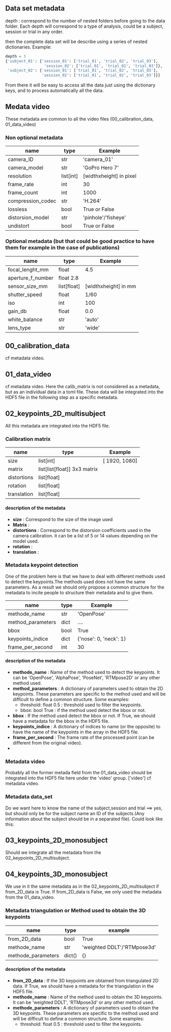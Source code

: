 ## Data set metadata 
depth : correspond to the number of nested folders before going to the data folder. Each depth will correspond to a type of analysis, could be a subject, session or trial in any order. 

then the complete data set will be describe using a series of nested dictionaries. Example: 
```python
depth = 3
{'subject_01': {'session_01': ['trial_01', 'trial_02', 'trial_03'],
                 'session_02': ['trial_01', 'trial_02', 'trial_03']},
 'subject_02': {'session_01': ['trial_01', 'trial_02', 'trial_03'],
                'session_02': ['trial_01', 'trial_02', 'trial_03']}}
```
From there it will be easy to access all the data just using the dictionary keys, and to process automatically all the data. 

## Medata video 
These metadata are common to all the video files (00_calibration_data, 01_data_video)

### Non optional metadata
| name              | type      | Example                 |
| ----------------- | --------- | ----------------------- |
| camera_ID         | str       | 'camera_01'             |
| camera_model      | str       | 'GoPro Hero 7'          |
| resolution        | list[int] | [widthxheight] in pixel |
| frame_rate        | int       | 30                      |
| frame_count       | int       | 1000                    |
| compression_codec | str       | 'H.264'                 |
| lossless          | bool      | True or False           |
| distorsion_model  | str       | 'pinhole'/'fisheye'     |
| undistort         | bool      | True or False           |

### Optional metadata (but that could be good practice to have them for example in the case of publications)
| name              | type        | Example              |
| ----------------- | ----------- | -------------------- |
| focal_lenght_mm   | float       | 4.5                  |
| aperture_f_number | float 2.8   |
| sensor_size_mm    | list[float] | [widthxheight] in mm |
| shutter_speed     | float       | 1/60                 |
| iso               | int         | 100                  |
| gain_db           | float       | 0.0                  |
| white_balance     | str         | 'auto'               |
| lens_type         | str         | 'wide'               |


## 00_calibration_data
cf metadata video.

## 01_data_video
cf metadata video.
Here the calib_matrix is not considered as a metadata, but as an individual data in a toml file. These data will be integrated into the HDF5 file in the following step as a specific metadata. 


## 02_keypoints_2D_multisubject
All this metadata are integrated into the HDF5 file.

### Calibration matrix
| name        | type                         | Example       |
| ----------- | ---------------------------- | ------------- |
| size        | list[int]                    | [ 1920, 1080] |
| matrix      | list[list[float]] 3x3 matrix |               |
| distortions | list[float]                  |               |
| rotation    | list[float]                  |               |
| translation | list[float]                  |               |

#### description of the metadata
- __size__ : Correspond to the size of the image used 
- __Matrix__ :
- __distortions__ : Correspond to the distorsion coefficients used in the camera calibration. it can be a list of 5 or 14 values depending on the model used.
- __rotation__ : 
- __translation__ :
  
### Metadata keypoint detection
One of the problem here is that we have to deal with different methods used to detect the keypoints.The methods used does not have the same parameters. As a result we should only propose a common structure for the metadata to incite people to structure their metadata and to give them. 

| name              | type | Example                |
| ----------------- | ---- | ---------------------- |
| methode_name      | str  | 'OpenPose'             |
| method_parameters | dict | ....                   |
| bbox              | bool | True                   |
| keypoints_indice  | dict | {'nose': 0, 'neck': 1} |
| frame_per_second  | int  | 30                     |

#### description of the metadata
- __methode_name__ : Name of the method used to detect the keypoints. It can be 'OpenPose', 'AlphaPose', 'PoseNet', 'RTMpose2D' or any other method used.
- __method_parameters__ : A dictionary of parameters used to obtain the 2D keypoints. These parameters are specific to the method used and will be difficult to define a common structure. Some examples:
  - threshold: float 0.5 : threshold used to filter the keypoints.
  - bbox: bool True : if the method used detect the bbox or not.
- __bbox__ : If the method used detect the bbox or not. If True, we should have a metadata for the bbox in the HDF5 file.
- __keypoints_indice__ : A dictionary of indices to name (or the opposite) to have the name of the keypoints in the array in the HDF5 file. 
- __frame_per_second__ : The frame rate of the processed point (can be different from the original video).
- 
### Metadata video
Probably all the former metada field from the 01_data_video should be integrated into the HDF5 file here under the 'video' group.
['video']
cf metadata video.

### Metadata data_set
Do we want here to know the name of the subject,session and trial ==> yes, but should only be for the subject name an ID of the subjects.(Any information about the subject should be in a separated file). Could look like this:

## 03_keypoints_2D_monosubject
Should we integrate all the metadata from the 02_keypoints_2D_multisubject. 


## 04_keypoints_3D_monosubject

We use in it the same metadata as in the 02_keypoints_2D_multisubject if from_2D_data is True.
If from_2D_data is False, we only used the metadata from the 01_data_video.

### Metadata triangulation or Method used to obtain the 3D keypoints
| name               | type   | example                     |
| ------------------ | ------ | --------------------------- |
| from_2D_data       | bool   | True                        |
| methode_name       | str    | 'weighted DDLT'/'RTMpose3d' |
| methode_parameters | dict() | {}                          |


#### description of the metadata
- __from_2D_data__ : If the 3D keypoints are obtained from triangulated 2D data. If True, we should have a metadata for the triangulation in the HDF5 file.
- __methode_name__ : Name of the method used to obtain the 3D keypoints. It can be 'weighted DDLT', 'RTMpose3d' or any other method used.
- __methode_parameters__ : A dictionary of parameters used to obtain the 3D keypoints. These parameters are specific to the method used and will be difficult to define a common structure. Some examples:
  - threshold: float 0.5 : threshold used to filter the keypoints.
  



